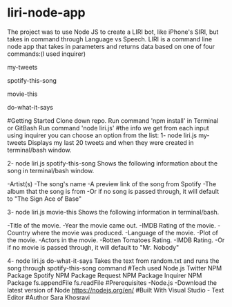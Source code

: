 # liri-node-app

The project was to use Node JS to create a LIRI bot, like iPhone's SIRI, but takes in command through Language vs Speech. LIRI is a command line node app that takes in parameters and returns data based on one of four commands:(I used inquirer)

my-tweets

spotify-this-song

movie-this

do-what-it-says

#Getting Started
Clone down repo.
Run command 'npm install' in Terminal or GitBash
Run command 'node liri.js' 
#the info we get from each input
using inquirer you can choose an option from the list:
1- node liri.js my-tweets
Displays my last 20 tweets and when they were created in terminal/bash window.

2- node liri.js spotify-this-song 
Shows the following information about the song in terminal/bash window.

-Artist(s)
-The song's name
-A preview link of the song from Spotify
-The album that the song is from
-Or if no song is passed through, it will default to "The Sign Ace of Base"

3- node liri.js movie-this 
Shows the following information in terminal/bash.

-Title of the movie.
-Year the movie came out.
-IMDB Rating of the movie.
-Country where the movie was produced.
-Language of the movie.
-Plot of the movie.
-Actors in the movie.
-Rotten Tomatoes Rating.
-IMDB Rating.
-Or if no movie is passed through, it will default to "Mr. Nobody"

4- node liri.js do-what-it-says
Takes the text from random.txt and runs the song through spotify-this-song command
#Tech used
Node.js
Twitter NPM Package 
Spotify NPM Package 
Request NPM Package 
Inquirer NPM Package
fs.appendFile
fs.readFile
#Prerequisites
 -Node.js 
 -Download the latest version of Node https://nodejs.org/en/
#Built With
Visual Studio - Text Editor
#Author
Sara Khosravi 